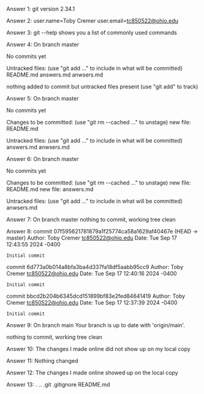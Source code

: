 Answer 1: git version 2.34.1

Answer 2: user.name=Toby Cremer
user.email=tc850522@ohio.edu

Answer 3: git --help shows you a list of commonly used commands

Answer 4: On branch master

No commits yet

Untracked files:
  (use "git add <file>..." to include in what will be committed)
	README.md
	answers.md
	anwsers.md

nothing added to commit but untracked files present (use "git add" to track)

Answer 5: On branch master

No commits yet

Changes to be committed:
  (use "git rm --cached <file>..." to unstage)
	new file:   README.md

Untracked files:
  (use "git add <file>..." to include in what will be committed)
	answers.md
	anwsers.md

Answer 6: On branch master

No commits yet

Changes to be committed:
  (use "git rm --cached <file>..." to unstage)
	new file:   README.md
	new file:   answers.md

Untracked files:
  (use "git add <file>..." to include in what will be committed)
	anwsers.md

Answer 7: On branch master
nothing to commit, working tree clean

Answer 8: commit 07f595621781879a1f25774ca58a1629af40467e (HEAD -> master)
Author: Toby Cremer <tc850522@ohio.edu>
Date:   Tue Sep 17 12:43:55 2024 -0400

    Initial commit

commit 6d773a0b014a8bfa3ba4d337fa18df5aabb95cc9
Author: Toby Cremer <tc850522@ohio.edu>
Date:   Tue Sep 17 12:40:16 2024 -0400

    Initial commit

commit bbcd2b204b6345dcd151899bf83e2fed84641419
Author: Toby Cremer <tc850522@ohio.edu>
Date:   Tue Sep 17 12:37:39 2024 -0400

    Initial commit

Answer 9: On branch main
Your branch is up to date with 'origin/main'.

nothing to commit, working tree clean

Answer 10: The changes I made online did not show up on my local copy

Answer 11: Nothing changed

Answer 12: The changes I made online showed up on the local copy

Answer 13: .  ..  .git  .gitignore  README.md

